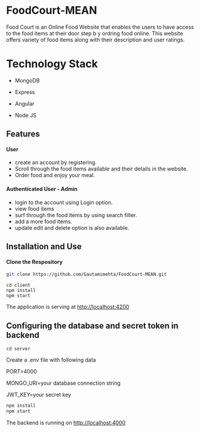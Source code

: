 # FoodCourt-MEAN

Food Court is an Online Food Website that enables the users to have access to the food items at their door step b y ordring food online. This website offers variety of food items along with their description and user ratings.

# Technology Stack

* MongoDB

* Express

* Angular

* Node JS

## Features
#### User
* create an account by registering.
* Scroll through the food items available and their details in the website.
* Order food and enjoy your meal.

#### Authenticated User - Admin
* login to the account using Login option.
* view food items
* surf through the food items by using search filter.
* add a more food items.
* update edit and delete option is also available.
 
## Installation and Use
#### Clone the Respository
```sh
git clone https://github.com/Gautamimehta/FoodCourt-MEAN.git
```

```SH
cd client 
npm install
npm start
```
The application is serving at [http://localhost:4200](http://localhost:4200)

## Configuring the database and secret token in backend
```SH
cd server
```
Create a .env file with following data

PORT=4000

MONGO_URI=your database connection string

JWT_KEY=your secret key

```sh
npm install
npm start
```
The backend is running on [http://localhost:4000](http://localhost:4000)



